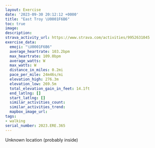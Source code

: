 ```yaml
---
layout: Exercise
date: '2023-09-30 20:12:12 +0000'
title: "East Troy \U0001F6B6"
toc: true
image:
description:
strava_activity_url: https://www.strava.com/activities/9952631045
exercise_data:
  emoji: "\U0001F6B6"
  average_heartrate: 103.2bpm
  max_heartrate: 109.0bpm
  average_watts: W
  max_watts: W
  distance_in_miles: 0.2mi
  pace_per_mile: 24m46s/mi
  elevation_high: 276.3m
  elevation_low: 269.5m
  total_elevation_gain_in_feet: 14.1ft
  end_latlng: []
  start_latlng: []
  similar_activities_count:
  similar_activities_trend:
  mapbox_image_url:
tags:
- walking
serial_number: 2023.ERE.365
---
```

Unknown location (probably inside)
